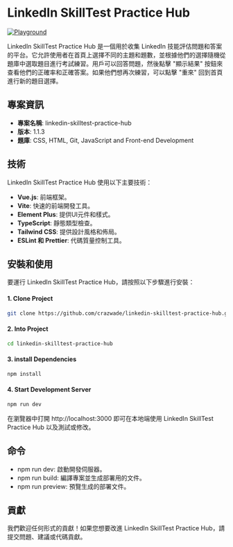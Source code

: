 # LinkedIn SkillTest Practice Hub

[![Playground](https://img.shields.io/badge/resources-playground-orange)](https://github.com/Ebazhanov/linkedin-skill-assessments-quizzes/tree/main)

LinkedIn SkillTest Practice Hub 是一個用於收集 LinkedIn 技能評估問題和答案的平台。它允許使用者在首頁上選擇不同的主題和題數，並根據他們的選擇隨機從題庫中選取題目進行考試練習。用戶可以回答問題，然後點擊 "顯示結果" 按鈕來查看他們的正確率和正確答案。如果他們想再次練習，可以點擊 "重來" 回到首頁進行新的題目選擇。

## 專案資訊

- **專案名稱**: linkedin-skilltest-practice-hub
- **版本**: 1.1.3
- **題庫**: CSS, HTML, Git, JavaScript and Front-end Development

## 技術

LinkedIn SkillTest Practice Hub 使用以下主要技術：

- **Vue.js**: 前端框架。
- **Vite**: 快速的前端開發工具。
- **Element Plus**: 提供UI元件和樣式。
- **TypeScript**: 靜態類型檢查。
- **Tailwind CSS**: 提供設計風格和佈局。
- **ESLint 和 Prettier**: 代碼質量控制工具。

## 安裝和使用

要運行 LinkedIn SkillTest Practice Hub，請按照以下步驟進行安裝：

#### 1. Clone Project
```bash
git clone https://github.com/crazwade/linkedin-skilltest-practice-hub.git
```

#### 2. Into Project
```bash
cd linkedin-skilltest-practice-hub
```

#### 3. install Dependencies
```bash
npm install
```

#### 4. Start Development Server
```bash
npm run dev
```

在瀏覽器中打開 http://localhost:3000 即可在本地端使用 LinkedIn SkillTest Practice Hub 以及測試或修改。

## 命令

- npm run dev: 啟動開發伺服器。
- npm run build: 編譯專案並生成部署用的文件。
- npm run preview: 預覽生成的部署文件。

## 貢獻

我們歡迎任何形式的貢獻！如果您想要改進 LinkedIn SkillTest Practice Hub，請提交問題、建議或代碼貢獻。
